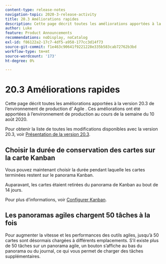 ```yaml
---
content-type: release-notes
navigation-topic: 2020-3-release-activity
title: 20.3 Améliorations rapides
description: Cette page décrit toutes les améliorations apportées à la version 20.3 de l’environnement de production d’ Agile . Ces améliorations ont été apportées à l’environnement de production au cours de la semaine du 10 août 2020.
author: Luke
feature: Product Announcements
recommendations: noDisplay, noCatalog
exl-id: f86122a2-17c7-4df5-a958-177cc3d14f73
source-git-commit: f1e463c90641f9221228e335b583cab72762b3bd
workflow-type: tm+mt
source-wordcount: '173'
ht-degree: 0%

---
```


# 20.3 Améliorations rapides

Cette page décrit toutes les améliorations apportées à la version 20.3 de l’environnement de production d’ Agile . Ces améliorations ont été apportées à l’environnement de production au cours de la semaine du 10 août 2020.

Pour obtenir la liste de toutes les modifications disponibles avec la version 20.3, voir [Présentation de la version 20.3](../../../product-announcements/product-releases/20.3-release-activity/20-3-release-overview.md).

## Choisir la durée de conservation des cartes sur la carte Kanban

Vous pouvez maintenant choisir la durée pendant laquelle les cartes terminées restent sur le panorama Kanban.

Auparavant, les cartes étaient retirées du panorama de Kanban au bout de 14 jours.

Pour plus d’informations, voir [Configurer Kanban](../../../agile/get-started-with-agile-in-workfront/configure-kanban.md).

## Les panoramas agiles chargent 50 tâches à la fois

Pour augmenter la vitesse et les performances des outils agiles, jusqu’à 50 cartes sont désormais chargées à différents emplacements. S’il existe plus de 50 tâches sur un panorama agile, un bouton s’affiche au bas du panorama ou du journal, ce qui vous permet de charger des tâches supplémentaires.
